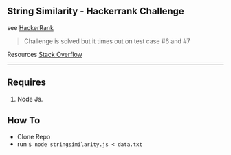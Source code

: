 
## String Similarity - Hackerrank Challenge
see [HackerRank](https://www.hackerrank.com/challenges/string-similarity/forum)
> Challenge is solved but it times out on test case #6 and #7

Resources [Stack Overflow](https://stackoverflow.com/questions/47203397/string-similarity-hacker-rank-help-node-js)

----
## Requires
1. Node Js.

## How To
* Clone Repo
* run ```$ node stringsimilarity.js < data.txt```
